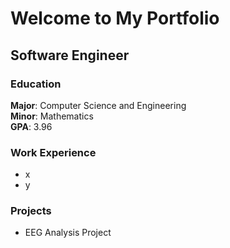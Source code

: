 
# Welcome to My Portfolio

## Software Engineer

### Education
**Major**: Computer Science and Engineering  
**Minor**: Mathematics  
**GPA**: 3.96  

### Work Experience
- x
- y

### Projects
- EEG Analysis Project
